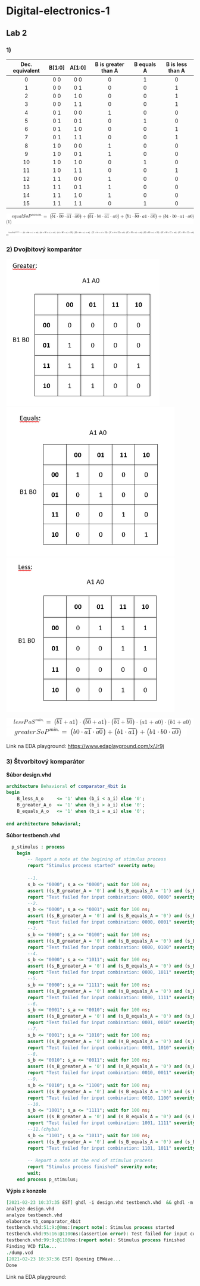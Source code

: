 # Digital-electronics-1
## Lab 2
### 1)
| **Dec. equivalent** | **B[1:0]** | **A[1:0]** | **B is greater than A** | **B equals A** | **B is less than A** |
| :-: | :-: | :-: | :-: | :-: | :-: |
| 0 | 0 0 | 0 0 | 0 | 1 | 0 |
| 1 | 0 0 | 0 1 | 0 | 0 | 1 |
| 2 | 0 0 | 1 0 | 0 | 0 | 1 |
| 3 | 0 0 | 1 1 | 0 | 0 | 1 |
| 4 | 0 1 | 0 0 | 1 | 0 | 0 |
| 5 | 0 1 | 0 1 | 0 | 1 | 0 |
| 6 | 0 1 | 1 0 | 0 | 0 | 1 |
| 7 | 0 1 | 1 1 | 0 | 0 | 1 |
| 8 | 1 0 | 0 0 | 1 | 0 | 0 |
| 9 | 1 0 | 0 1 | 1 | 0 | 0 |
| 10 | 1 0 | 1 0 | 0 | 1 | 0 |
| 11 | 1 0 | 1 1 | 0 | 0 | 1 |
| 12 | 1 1 | 0 0 | 1 | 0 | 0 |
| 13 | 1 1 | 0 1 | 1 | 0 | 0 |
| 14 | 1 1 | 1 0 | 1 | 0 | 0 |
| 15 | 1 1 | 1 1 | 0 | 1 | 0 |

![Equations](images/1equalSOP.png)

![Equations](images/1lessPOS.png)

### 2) Dvojbitový komparátor
![Equations](images/2greater.png)
![Equations](images/2equal.png)
![Equations](images/2less.png)


![Equations](images/simplifiedPos.png)
![Equations](images/simplifiedSop.png)

Link na EDA playground: https://www.edaplayground.com/x/Jr9j

### 3) Štvorbitový komparátor
**Súbor design.vhd**
```vhdl
architecture Behavioral of comparator_4bit is
begin
    B_less_A_o     <= '1' when (b_i < a_i) else '0';
    B_greater_A_o  <= '1' when (b_i > a_i) else '0';
    B_equals_A_o   <= '1' when (b_i = a_i) else '0';

end architecture Behavioral;
```
**Súbor testbench.vhd**
```vhdl
  p_stimulus : process
    begin
        -- Report a note at the begining of stimulus process
        report "Stimulus process started" severity note;

		--1. 
        s_b <= "0000"; s_a <= "0000"; wait for 100 ns;
		assert ((s_B_greater_A = '0') and (s_B_equals_A = '1') and (s_B_less_A = '0'))
		report "Test failed for input combination: 0000, 0000" severity error;
		--2. 
		s_b <= "0000"; s_a <= "0001"; wait for 100 ns;
		assert ((s_B_greater_A = '0') and (s_B_equals_A = '0') and (s_B_less_A = '1'))
		report "Test failed for input combination: 0000, 0001" severity error;
        --3. 
        s_b <= "0000"; s_a <= "0100"; wait for 100 ns;
		assert ((s_B_greater_A = '0') and (s_B_equals_A = '0') and (s_B_less_A = '1'))
		report "Test failed for input combination: 0000, 0100" severity error;
        --4. 
        s_b <= "0000"; s_a <= "1011"; wait for 100 ns;
		assert ((s_B_greater_A = '0') and (s_B_equals_A = '0') and (s_B_less_A = '1'))
		report "Test failed for input combination: 0000, 1011" severity error;
        --5. 
        s_b <= "0000"; s_a <= "1111"; wait for 100 ns;
		assert ((s_B_greater_A = '0') and (s_B_equals_A = '0') and (s_B_less_A = '1'))
		report "Test failed for input combination: 0000, 1111" severity error;
        --6. 
        s_b <= "0001"; s_a <= "0010"; wait for 100 ns;
		assert ((s_B_greater_A = '0') and (s_B_equals_A = '0') and (s_B_less_A = '1'))
		report "Test failed for input combination: 0001, 0010" severity error;
        --7. 
        s_b <= "0001"; s_a <= "1010"; wait for 100 ns;
		assert ((s_B_greater_A = '0') and (s_B_equals_A = '0') and (s_B_less_A = '1'))
		report "Test failed for input combination: 0001, 1010" severity error;
        --8. 
        s_b <= "0010"; s_a <= "0011"; wait for 100 ns;
		assert ((s_B_greater_A = '0') and (s_B_equals_A = '0') and (s_B_less_A = '1'))
		report "Test failed for input combination: 0010, 0011" severity error;
        --9. 
        s_b <= "0010"; s_a <= "1100"; wait for 100 ns;
		assert ((s_B_greater_A = '0') and (s_B_equals_A = '0') and (s_B_less_A = '1'))
		report "Test failed for input combination: 0010, 1100" severity error;
        --10. 
        s_b <= "1001"; s_a <= "1111"; wait for 100 ns;
		assert ((s_B_greater_A = '0') and (s_B_equals_A = '0') and (s_B_less_A = '1'))
		report "Test failed for input combination: 1001, 1111" severity error;
        --11.(chyba) 
        s_b <= "1101"; s_a <= "1011"; wait for 100 ns;
		assert ((s_B_greater_A = '0') and (s_B_equals_A = '0') and (s_B_less_A = '0'))
		report "Test failed for input combination: 1101, 1011" severity error;
        
        -- Report a note at the end of stimulus process
        report "Stimulus process finished" severity note;
        wait;
    end process p_stimulus;

```
**Výpis z konzole**
```vhdl
[2021-02-23 10:37:35 EST] ghdl -i design.vhd testbench.vhd  && ghdl -m  tb_comparator_4bit && ghdl -r  tb_comparator_4bit   --vcd=dump.vcd && sed -i 's/^U/X/g; s/^-/X/g; s/^H/1/g; s/^L/0/g' dump.vcd 
analyze design.vhd
analyze testbench.vhd
elaborate tb_comparator_4bit
testbench.vhd:51:9:@0ms:(report note): Stimulus process started
testbench.vhd:95:16:@1100ns:(assertion error): Test failed for input combination: 1101, 1011
testbench.vhd:99:9:@1100ns:(report note): Stimulus process finished
Finding VCD file...
./dump.vcd
[2021-02-23 10:37:36 EST] Opening EPWave...
Done
```

Link na EDA playground:


